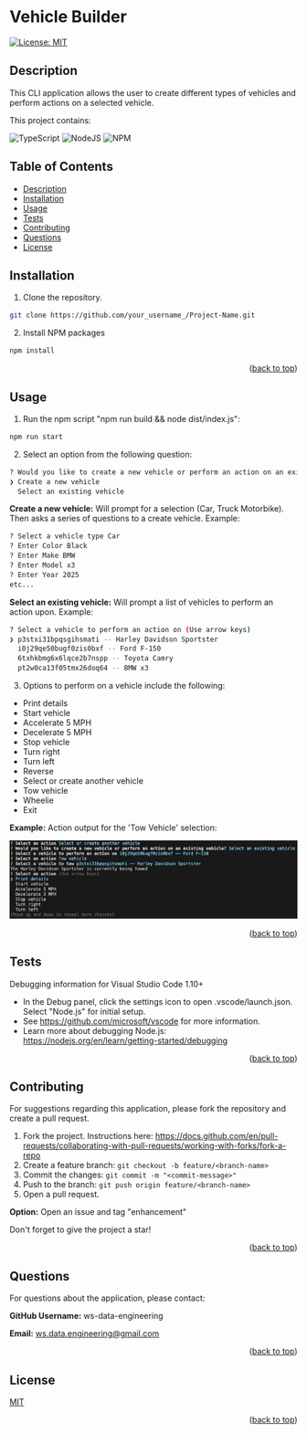 <a id="readme-top"></a>

<!-- PROJECT TITLE -->
# <a id="title"></a>Vehicle Builder #

[![License: MIT](https://img.shields.io/badge/License-MIT-yellow.svg)](https://opensource.org/licenses/MIT)

<!-- PROJECT DESCRIPTION -->
## <a id="description"></a>Description ##

This CLI application allows the user to create different types of vehicles and perform actions on a selected vehicle. 

This project contains:

![TypeScript](https://img.shields.io/badge/typescript-%23007ACC.svg?style=for-the-badge&logo=typescript&logoColor=white)
![NodeJS](https://img.shields.io/badge/node.js-6DA55F?style=for-the-badge&logo=node.js&logoColor=white)
![NPM](https://img.shields.io/badge/NPM-%23CB3837.svg?style=for-the-badge&logo=npm&logoColor=white)

<!-- TABLE OF CONTENTS -->
## Table of Contents

- [Description](#description)
- [Installation](#installation)
- [Usage](#usage)
- [Tests](#tests)
- [Contributing](#contributing)
- [Questions](#questions)
- [License](#license)

<!--- INSTALLATION INSTRUCTIONS -->
## <a id="installation"></a>Installation ##

1. Clone the repository.

```bash
git clone https://github.com/your_username_/Project-Name.git
```
2. Install NPM packages 

```bash
npm install
```

<p align="right">(<a href="#readme-top">back to top</a>)</p>

<!-- PROJECT USAGE -->
## <a id="usage"></a>Usage ##

1. Run the npm script "npm run build && node dist/index.js":

```bash
npm run start
```

2. Select an option from the following question: 

```bash
? Would you like to create a new vehicle or perform an action on an existing vehicle? (Use arrow keys)
❯ Create a new vehicle 
  Select an existing vehicle 
```

**Create a new vehicle:** Will prompt for a selection (Car, Truck Motorbike). Then asks a series of questions to a create vehicle. Example:

```bash
? Select a vehicle type Car
? Enter Color Black
? Enter Make BMW
? Enter Model x3
? Enter Year 2025
etc...
```

**Select an existing vehicle:** Will prompt a list of vehicles to perform an action upon. Example:

```bash
? Select a vehicle to perform an action on (Use arrow keys)
❯ p3stxi31bpqsgihsmati -- Harley Davidson Sportster 
  i0j29qe50bugf0zis0bxf -- Ford F-150 
  6txhkbmg6x6lqce2b7nspp -- Toyota Camry 
  pt2w0ca13f05tmx26doq64 -- BMW x3 
```

3. Options to perform on a vehicle include the following:

- Print details
- Start vehicle
- Accelerate 5 MPH
- Decelerate 5 MPH
- Stop vehicle
- Turn right
- Turn left
- Reverse
- Select or create another vehicle
- Tow vehicle
- Wheelie
- Exit

**Example:** Action output for the 'Tow Vehicle' selection:

![Alt text](./images/perform_actions_example.png)

<p align="right">(<a href="#readme-top">back to top</a>)</p>

<!-- TESTING REQUIREMENTS -->
## <a id="tests"></a>Tests ##

Debugging information for Visual Studio Code 1.10+

- In the Debug panel, click the settings icon to open .vscode/launch.json. Select "Node.js" for initial setup.
- See https://github.com/microsoft/vscode for more information.
- Learn more about debugging Node.js: https://nodejs.org/en/learn/getting-started/debugging

<p align="right">(<a href="#readme-top">back to top</a>)</p>

<!-- CONTRIBUTIONS -->
## <a id="contributing"></a>Contributing ##

For suggestions regarding this application, please fork the repository and create a pull request. 

1. Fork the project. Instructions here: https://docs.github.com/en/pull-requests/collaborating-with-pull-requests/working-with-forks/fork-a-repo
2. Create a feature branch: `git checkout -b feature/<branch-name>`
3. Commit the changes: `git commit -m "<commit-message>"`
4. Push to the branch: `git push origin feature/<branch-name>`
5. Open a pull request.

**Option:** Open an issue and tag "enhancement"

Don't forget to give the project a star!

<p align="right">(<a href="#readme-top">back to top</a>)</p>

<!-- CONTACT/QUESTIONS -->
## <a id="questions"></a>Questions ##

For questions about the application, please contact:

**GitHub Username:** ws-data-engineering

**Email:** ws.data.engineering@gmail.com

<p align="right">(<a href="#readme-top">back to top</a>)</p>

<!-- LICENSE INFORMATION -->
## <a id="license"></a>License ##

<a href="https://opensource.org/licenses/MIT">MIT</a>
<p align="right">(<a href="#readme-top">back to top</a>)</p>
